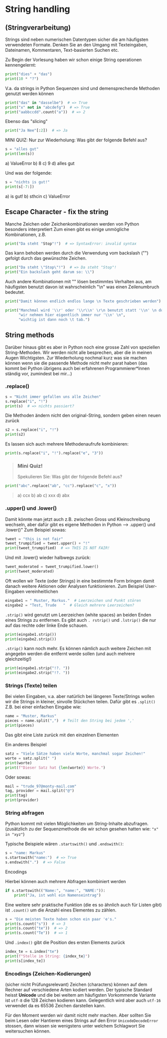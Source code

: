 # String handling
## (Stringverarbeitung)

Strings sind neben numerischen Datentypen sicher die am häufigsten verwendeten
Formate.
Denken Sie an den Umgang mit Texteingaben, Dateinamen, Kommentaren, Text-basierten Suchen etc.

Zu Begin der Vorlesung haben wir schon einige String operationen kennengelernt:

```python 
print("dies" + "das")
print(10 * "?")

```
V.a. da strings in Python Sequenzen sind und demensprechende Methoden genutzt werden können
```python 
print("das" in "dasselbe")  # => True
print("x" not in "abcdefg")  # => True
print("aabbccdd".count("a"))  # => 2

```
Ebenso das "slicing"
```python 
print("Ja Nee"[:2])  # => Ja


```
MINI QUIZ:
Nur zur Wiederholung: Was gibt der folgende Befehl aus?
```python 
s = "alles gut"
print(len(s))
```
a) ValueError b) 8 c) 9 d) alles gut

Und was der folgende:
```python 
s = "nichts is gut!"
print(s[-7:])
```
a) is gut! b) sthcin c) ValueError

## Escape Character - fix the string
Manche Zeichen oder Zeichenkombinationen werden von Python besonders interpretiert
Zum einen gibt es einige unmögliche Kombinationen, z.B. 

<!--pytest-codeblocks:expect-error-->
```python 
print("Da steht "Stop"!")  # => SyntaxError: invalid syntax

```
Das kann behoben werden durch die Verwendung vom backslash ("\") 
gefolgt durch das gewünschte Zeichen.
```python 
print("Da steht \"Stop\"!")  # => Da steht "Stop"!
print("Ein backslash geht darum so: \\")

```
Auch andere Kombinationen mit "\" lösen bestimmtes Verhalten aus, am häufigsten 
benutzt davon ist wahrscheinlich "\n" was einen Zeilenumbruch bedeutet.
```python 
print("Damit können endlich endlos lange \n Texte geschrieben werden")
```
```python 
print("Manchmal wird '\\r' oder '\\r\\n' \r\n benutzt statt '\\n' \n doch",
      "wir nehmen hier eigentlich immer nur '\\n' \n",
      "wichtig ist dann noch \t tab.")


```
## String methods
Darüber hinaus gibt es aber in Python noch eine grosse Zahl von speziellen
String-Methoden.
Wir werden nicht alle besprechen, aber die in meinen Augen Wichtigsten.
Zur Wiederholung nochmal kurz was sie machen können wenn sie die passende
Methode nicht mehr parat haben (das kommt bei Python übrigens auch bei
erfahrenen Programmierer*Innen ständig vor, zumindest bei mir...)

### .replace()
```python 
s = "Nicht immer gefallen uns alle Zeichen"
s.replace("i", "!")
print(s)  # => nichts passiert?

```
Die Methoden ändern nicht den original-String, sondern geben einen neuen zurück
<!--pytest-codeblocks:cont-->
```python 
s2 = s.replace("i", "!")
print(s2)


```
Es lassen sich auch mehrere Methodenaufrufe kombinieren:
<!--pytest-codeblocks:cont-->
```python 
print(s.replace("i", "!").replace("e", "3"))

```
> ### Mini Quiz!
> Spekulieren Sie: Was gibt der folgende Befehl aus?
```python 
print("abc".replace("ab", "cc").replace("c", "x"))
```
> a) ccx b) ab c) xxx d) abx


### .upper() und .lower()
Damit könnte man jetzt auch z.B. zwischen Gross und Kleinschreibung wechseln,
aber dafür gibt es eigene Methoden in Python --> .upper() und .lower()"
Zum Beispiel sowas:
```python 
tweet = "this is not fair"
tweet_trumpified = tweet.upper() + "!"
print(tweet_trumpified)  # => THIS IS NOT FAIR!

```
Und mit .lower() wieder halbwegs zurück:
<!--pytest-codeblocks:cont-->
```python 
tweet_moderated = tweet_trumpified.lower()
print(tweet_moderated)


```
Oft wollen wir Texte (oder Strings) in eine bestimmte Form bringen
damit danach weitere Aktionen oder Analysen funktionieren.
Zum Beispiel User-Eingaben vereinheitlichen
```python 
eingabe1 = " Muster, Markus."  # Leerzeichen und Punkt stören
eingabe2 = "Test, Trude   "  # Gleich mehrere Leerzeichen?

```
`.strip()` wird genutzt um Leerzeichen (white spaces) an beiden Enden
eines Strings zu entfernen. Es gibt auch `. rstrip()` und `.lstrip()`
die nur auf das rechte oder linke Ende schauen.
<!--pytest-codeblocks:cont-->
```python 
print(eingabe1.strip())
print(eingabe2.strip())

```
`.strip()` kann noch mehr. Es können nämlich auch weitere Zeichen mit
angegebn werden die entfernt werde sollen (und auch mehrere gleichzeitig!)
<!--pytest-codeblocks:cont-->
```python 
print(eingabe1.strip("!?. ")) 
print(eingabe2.strip("!?. "))

```
### Strings (Texte) teilen
Bei vielen Eingaben, v.a. aber natürlich bei längeren Texte/Strings
wollen wir die Strings in kleiner, sinvolle Stückchen teilen.
Dafür gibt es `.split()`
Z.B. bei einer einfachen Eingabe wie:
```python 
name = "Muster, Markus"
pieces = name.split(",")  # Teilt den String bei jedem ','
print(pieces)
```
Das gibt eine Liste zurück mit den einzelnen Elementen

Ein anderes Beispiel
```python 
satz = "Viele Sätze haben viele Worte, manchmal sogar Zeichen!"
worte = satz.split(" ")
print(worte)
print(f"Dieser Satz hat {len(worte)} Worte.")

```
Oder sowas:
```python 
mail = "trude_97@monty-mail.com"
tag, provider = mail.split("@")
print(tag)
print(provider)

```
### String abfragen
Python kommt mit vielen Möglichkeiten um String-Inhalte abzufragen.
(zusätzlich zu der Sequenzmethode die wir schon gesehen hatten wie: `"x" in "xyz"`)

Typische Beispiele wären `.startswith()` und `.endswith()`:
```python 
s = "name: Markus"
s.startswith("name:")  # => True
s.endswith(".")  # => False

```
Encodings

Hierbei können auch mehrere Abfragen kombiniert werden
<!--pytest-codeblocks:cont-->
```python 
if s.startswith(("Name:", "name:", "NAME:")):
    print("Ja, ist wohl ein Namenseintrag")

```
Eine weitere sehr praktische Funktion (die es so ähnlich auch für Listen gibt)
ist `.count()` um die Anzahl eines Elementes zu zählen.
```python 
s = "Die meisten Texte haben schon ein paar 'e's."
print(s.count("s"))  # => 3
print(s.count("te"))  # => 2
print(s.count("Te"))  # => 1

```
Und `.index()` gibt die Position des ersten Elements zurück
<!--pytest-codeblocks:cont-->
```python 
index_te = s.index("te")
print(f"Stelle im String: {index_te}")
print(s[index_te])

```
### Encodings (Zeichen-Kodierungen)
(sicher nicht Prüfungsrelevant)
Zeichen (characters) können auf dem Rechner auf verschiedene Arten
kodiert werden. Der typische Standard heisst **Unicode** und die bei
weitem am häufigsten Vorkommende Variante ist `utf-8` die 128 Zeichen 
kodieren kann.
Gelegentlich wird aber auch `utf-16` verwendet da es 65536 Zeichen 
darstellen kann.

Für den Moment werden wir damit nicht mehr machen.
Aber sollten Sie beim Lesen oder Hantieren eines Strings auf den Error
`UnicodeDecodeError` stossen, dann wissen sie wenigstens unter welchem
Schlagwort Sie weitersuchen können.
